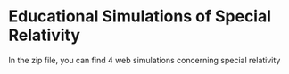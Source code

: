 # Educational Simulations of Special Relativity
In the zip file, you can find 4 web simulations concerning special relativity 
